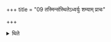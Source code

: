 +++
title = "09 तस्मिन्संस्थितेऽध्वर्युः शम्याम् प्राचः"

+++

<details><summary>थिते</summary>

तस्मिन्संस्थितेऽध्वर्युः शम्यां प्राचः प्रास्यति ९
</details>
